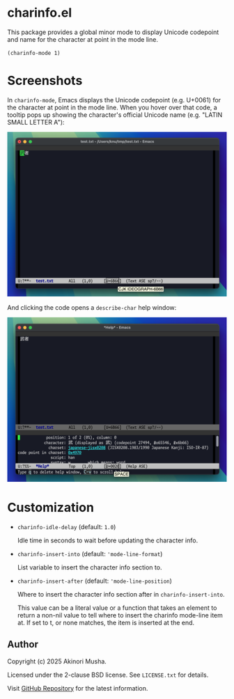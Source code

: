 # charinfo.el

This package provides a global minor mode to display Unicode codepoint
and name for the character at point in the mode line.

```emacs-lisp
(charinfo-mode 1)
```

# Screenshots

In `charinfo-mode`, Emacs displays the Unicode codepoint (e.g. U+0061)
for the character at point in the mode line.  When you hover over that
code, a tooltip pops up showing the character's official Unicode name
(e.g. "LATIN SMALL LETTER A"):

![hover](images/hover.png)

And clicking the code opens a `describe-char` help window:

![click](images/click.png)

# Customization

- `charinfo-idle-delay` (default: `1.0`)

  Idle time in seconds to wait before updating the character info.

- `charinfo-insert-into` (default: `'mode-line-format`)

  List variable to insert the character info section to.

- `charinfo-insert-after` (default: `'mode-line-position`)

  Where to insert the character info section after in `charinfo-insert-into`.

  This value can be a literal value or a function that takes an
  element to return a non-nil value to tell where to insert the
  charinfo mode-line item at.  If set to t, or none matches, the item
  is inserted at the end.

## Author

Copyright (c) 2025 Akinori Musha.

Licensed under the 2-clause BSD license.  See `LICENSE.txt` for details.

Visit [GitHub Repository](https://github.com/knu/charinfo.el) for the latest information.
